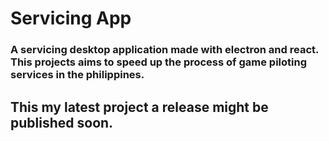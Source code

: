 # Servicing App

### A servicing desktop application made with electron and react. This projects aims to speed up the process of game piloting services in the philippines.

## This my latest project a release might be published soon.
